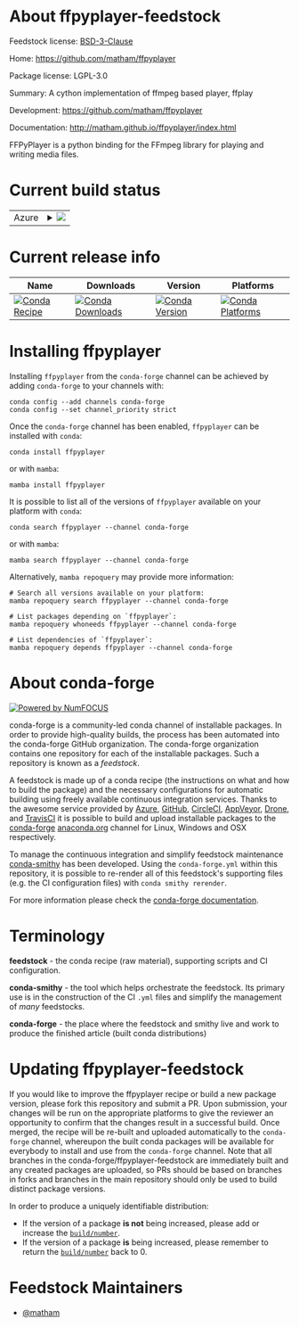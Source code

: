 About ffpyplayer-feedstock
==========================

Feedstock license: [BSD-3-Clause](https://github.com/conda-forge/ffpyplayer-feedstock/blob/main/LICENSE.txt)

Home: https://github.com/matham/ffpyplayer

Package license: LGPL-3.0

Summary: A cython implementation of ffmpeg based player, ffplay

Development: https://github.com/matham/ffpyplayer

Documentation: http://matham.github.io/ffpyplayer/index.html

FFPyPlayer is a python binding for the FFmpeg library for playing and writing
media files.


Current build status
====================


<table>
    
  <tr>
    <td>Azure</td>
    <td>
      <details>
        <summary>
          <a href="https://dev.azure.com/conda-forge/feedstock-builds/_build/latest?definitionId=2901&branchName=main">
            <img src="https://dev.azure.com/conda-forge/feedstock-builds/_apis/build/status/ffpyplayer-feedstock?branchName=main">
          </a>
        </summary>
        <table>
          <thead><tr><th>Variant</th><th>Status</th></tr></thead>
          <tbody><tr>
              <td>linux_64_ffmpeg6python3.10.____cpython</td>
              <td>
                <a href="https://dev.azure.com/conda-forge/feedstock-builds/_build/latest?definitionId=2901&branchName=main">
                  <img src="https://dev.azure.com/conda-forge/feedstock-builds/_apis/build/status/ffpyplayer-feedstock?branchName=main&jobName=linux&configuration=linux%20linux_64_ffmpeg6python3.10.____cpython" alt="variant">
                </a>
              </td>
            </tr><tr>
              <td>linux_64_ffmpeg6python3.11.____cpython</td>
              <td>
                <a href="https://dev.azure.com/conda-forge/feedstock-builds/_build/latest?definitionId=2901&branchName=main">
                  <img src="https://dev.azure.com/conda-forge/feedstock-builds/_apis/build/status/ffpyplayer-feedstock?branchName=main&jobName=linux&configuration=linux%20linux_64_ffmpeg6python3.11.____cpython" alt="variant">
                </a>
              </td>
            </tr><tr>
              <td>linux_64_ffmpeg6python3.8.____cpython</td>
              <td>
                <a href="https://dev.azure.com/conda-forge/feedstock-builds/_build/latest?definitionId=2901&branchName=main">
                  <img src="https://dev.azure.com/conda-forge/feedstock-builds/_apis/build/status/ffpyplayer-feedstock?branchName=main&jobName=linux&configuration=linux%20linux_64_ffmpeg6python3.8.____cpython" alt="variant">
                </a>
              </td>
            </tr><tr>
              <td>linux_64_ffmpeg6python3.9.____73_pypy</td>
              <td>
                <a href="https://dev.azure.com/conda-forge/feedstock-builds/_build/latest?definitionId=2901&branchName=main">
                  <img src="https://dev.azure.com/conda-forge/feedstock-builds/_apis/build/status/ffpyplayer-feedstock?branchName=main&jobName=linux&configuration=linux%20linux_64_ffmpeg6python3.9.____73_pypy" alt="variant">
                </a>
              </td>
            </tr><tr>
              <td>linux_64_ffmpeg6python3.9.____cpython</td>
              <td>
                <a href="https://dev.azure.com/conda-forge/feedstock-builds/_build/latest?definitionId=2901&branchName=main">
                  <img src="https://dev.azure.com/conda-forge/feedstock-builds/_apis/build/status/ffpyplayer-feedstock?branchName=main&jobName=linux&configuration=linux%20linux_64_ffmpeg6python3.9.____cpython" alt="variant">
                </a>
              </td>
            </tr><tr>
              <td>linux_64_ffmpeg7python3.10.____cpython</td>
              <td>
                <a href="https://dev.azure.com/conda-forge/feedstock-builds/_build/latest?definitionId=2901&branchName=main">
                  <img src="https://dev.azure.com/conda-forge/feedstock-builds/_apis/build/status/ffpyplayer-feedstock?branchName=main&jobName=linux&configuration=linux%20linux_64_ffmpeg7python3.10.____cpython" alt="variant">
                </a>
              </td>
            </tr><tr>
              <td>linux_64_ffmpeg7python3.11.____cpython</td>
              <td>
                <a href="https://dev.azure.com/conda-forge/feedstock-builds/_build/latest?definitionId=2901&branchName=main">
                  <img src="https://dev.azure.com/conda-forge/feedstock-builds/_apis/build/status/ffpyplayer-feedstock?branchName=main&jobName=linux&configuration=linux%20linux_64_ffmpeg7python3.11.____cpython" alt="variant">
                </a>
              </td>
            </tr><tr>
              <td>linux_64_ffmpeg7python3.8.____cpython</td>
              <td>
                <a href="https://dev.azure.com/conda-forge/feedstock-builds/_build/latest?definitionId=2901&branchName=main">
                  <img src="https://dev.azure.com/conda-forge/feedstock-builds/_apis/build/status/ffpyplayer-feedstock?branchName=main&jobName=linux&configuration=linux%20linux_64_ffmpeg7python3.8.____cpython" alt="variant">
                </a>
              </td>
            </tr><tr>
              <td>linux_64_ffmpeg7python3.9.____73_pypy</td>
              <td>
                <a href="https://dev.azure.com/conda-forge/feedstock-builds/_build/latest?definitionId=2901&branchName=main">
                  <img src="https://dev.azure.com/conda-forge/feedstock-builds/_apis/build/status/ffpyplayer-feedstock?branchName=main&jobName=linux&configuration=linux%20linux_64_ffmpeg7python3.9.____73_pypy" alt="variant">
                </a>
              </td>
            </tr><tr>
              <td>linux_64_ffmpeg7python3.9.____cpython</td>
              <td>
                <a href="https://dev.azure.com/conda-forge/feedstock-builds/_build/latest?definitionId=2901&branchName=main">
                  <img src="https://dev.azure.com/conda-forge/feedstock-builds/_apis/build/status/ffpyplayer-feedstock?branchName=main&jobName=linux&configuration=linux%20linux_64_ffmpeg7python3.9.____cpython" alt="variant">
                </a>
              </td>
            </tr><tr>
              <td>osx_64_ffmpeg6python3.10.____cpython</td>
              <td>
                <a href="https://dev.azure.com/conda-forge/feedstock-builds/_build/latest?definitionId=2901&branchName=main">
                  <img src="https://dev.azure.com/conda-forge/feedstock-builds/_apis/build/status/ffpyplayer-feedstock?branchName=main&jobName=osx&configuration=osx%20osx_64_ffmpeg6python3.10.____cpython" alt="variant">
                </a>
              </td>
            </tr><tr>
              <td>osx_64_ffmpeg6python3.11.____cpython</td>
              <td>
                <a href="https://dev.azure.com/conda-forge/feedstock-builds/_build/latest?definitionId=2901&branchName=main">
                  <img src="https://dev.azure.com/conda-forge/feedstock-builds/_apis/build/status/ffpyplayer-feedstock?branchName=main&jobName=osx&configuration=osx%20osx_64_ffmpeg6python3.11.____cpython" alt="variant">
                </a>
              </td>
            </tr><tr>
              <td>osx_64_ffmpeg6python3.8.____cpython</td>
              <td>
                <a href="https://dev.azure.com/conda-forge/feedstock-builds/_build/latest?definitionId=2901&branchName=main">
                  <img src="https://dev.azure.com/conda-forge/feedstock-builds/_apis/build/status/ffpyplayer-feedstock?branchName=main&jobName=osx&configuration=osx%20osx_64_ffmpeg6python3.8.____cpython" alt="variant">
                </a>
              </td>
            </tr><tr>
              <td>osx_64_ffmpeg6python3.9.____73_pypy</td>
              <td>
                <a href="https://dev.azure.com/conda-forge/feedstock-builds/_build/latest?definitionId=2901&branchName=main">
                  <img src="https://dev.azure.com/conda-forge/feedstock-builds/_apis/build/status/ffpyplayer-feedstock?branchName=main&jobName=osx&configuration=osx%20osx_64_ffmpeg6python3.9.____73_pypy" alt="variant">
                </a>
              </td>
            </tr><tr>
              <td>osx_64_ffmpeg6python3.9.____cpython</td>
              <td>
                <a href="https://dev.azure.com/conda-forge/feedstock-builds/_build/latest?definitionId=2901&branchName=main">
                  <img src="https://dev.azure.com/conda-forge/feedstock-builds/_apis/build/status/ffpyplayer-feedstock?branchName=main&jobName=osx&configuration=osx%20osx_64_ffmpeg6python3.9.____cpython" alt="variant">
                </a>
              </td>
            </tr><tr>
              <td>osx_64_ffmpeg7python3.10.____cpython</td>
              <td>
                <a href="https://dev.azure.com/conda-forge/feedstock-builds/_build/latest?definitionId=2901&branchName=main">
                  <img src="https://dev.azure.com/conda-forge/feedstock-builds/_apis/build/status/ffpyplayer-feedstock?branchName=main&jobName=osx&configuration=osx%20osx_64_ffmpeg7python3.10.____cpython" alt="variant">
                </a>
              </td>
            </tr><tr>
              <td>osx_64_ffmpeg7python3.11.____cpython</td>
              <td>
                <a href="https://dev.azure.com/conda-forge/feedstock-builds/_build/latest?definitionId=2901&branchName=main">
                  <img src="https://dev.azure.com/conda-forge/feedstock-builds/_apis/build/status/ffpyplayer-feedstock?branchName=main&jobName=osx&configuration=osx%20osx_64_ffmpeg7python3.11.____cpython" alt="variant">
                </a>
              </td>
            </tr><tr>
              <td>osx_64_ffmpeg7python3.8.____cpython</td>
              <td>
                <a href="https://dev.azure.com/conda-forge/feedstock-builds/_build/latest?definitionId=2901&branchName=main">
                  <img src="https://dev.azure.com/conda-forge/feedstock-builds/_apis/build/status/ffpyplayer-feedstock?branchName=main&jobName=osx&configuration=osx%20osx_64_ffmpeg7python3.8.____cpython" alt="variant">
                </a>
              </td>
            </tr><tr>
              <td>osx_64_ffmpeg7python3.9.____73_pypy</td>
              <td>
                <a href="https://dev.azure.com/conda-forge/feedstock-builds/_build/latest?definitionId=2901&branchName=main">
                  <img src="https://dev.azure.com/conda-forge/feedstock-builds/_apis/build/status/ffpyplayer-feedstock?branchName=main&jobName=osx&configuration=osx%20osx_64_ffmpeg7python3.9.____73_pypy" alt="variant">
                </a>
              </td>
            </tr><tr>
              <td>osx_64_ffmpeg7python3.9.____cpython</td>
              <td>
                <a href="https://dev.azure.com/conda-forge/feedstock-builds/_build/latest?definitionId=2901&branchName=main">
                  <img src="https://dev.azure.com/conda-forge/feedstock-builds/_apis/build/status/ffpyplayer-feedstock?branchName=main&jobName=osx&configuration=osx%20osx_64_ffmpeg7python3.9.____cpython" alt="variant">
                </a>
              </td>
            </tr><tr>
              <td>win_64_ffmpeg6python3.10.____cpython</td>
              <td>
                <a href="https://dev.azure.com/conda-forge/feedstock-builds/_build/latest?definitionId=2901&branchName=main">
                  <img src="https://dev.azure.com/conda-forge/feedstock-builds/_apis/build/status/ffpyplayer-feedstock?branchName=main&jobName=win&configuration=win%20win_64_ffmpeg6python3.10.____cpython" alt="variant">
                </a>
              </td>
            </tr><tr>
              <td>win_64_ffmpeg6python3.11.____cpython</td>
              <td>
                <a href="https://dev.azure.com/conda-forge/feedstock-builds/_build/latest?definitionId=2901&branchName=main">
                  <img src="https://dev.azure.com/conda-forge/feedstock-builds/_apis/build/status/ffpyplayer-feedstock?branchName=main&jobName=win&configuration=win%20win_64_ffmpeg6python3.11.____cpython" alt="variant">
                </a>
              </td>
            </tr><tr>
              <td>win_64_ffmpeg6python3.8.____cpython</td>
              <td>
                <a href="https://dev.azure.com/conda-forge/feedstock-builds/_build/latest?definitionId=2901&branchName=main">
                  <img src="https://dev.azure.com/conda-forge/feedstock-builds/_apis/build/status/ffpyplayer-feedstock?branchName=main&jobName=win&configuration=win%20win_64_ffmpeg6python3.8.____cpython" alt="variant">
                </a>
              </td>
            </tr><tr>
              <td>win_64_ffmpeg6python3.9.____73_pypy</td>
              <td>
                <a href="https://dev.azure.com/conda-forge/feedstock-builds/_build/latest?definitionId=2901&branchName=main">
                  <img src="https://dev.azure.com/conda-forge/feedstock-builds/_apis/build/status/ffpyplayer-feedstock?branchName=main&jobName=win&configuration=win%20win_64_ffmpeg6python3.9.____73_pypy" alt="variant">
                </a>
              </td>
            </tr><tr>
              <td>win_64_ffmpeg6python3.9.____cpython</td>
              <td>
                <a href="https://dev.azure.com/conda-forge/feedstock-builds/_build/latest?definitionId=2901&branchName=main">
                  <img src="https://dev.azure.com/conda-forge/feedstock-builds/_apis/build/status/ffpyplayer-feedstock?branchName=main&jobName=win&configuration=win%20win_64_ffmpeg6python3.9.____cpython" alt="variant">
                </a>
              </td>
            </tr><tr>
              <td>win_64_ffmpeg7python3.10.____cpython</td>
              <td>
                <a href="https://dev.azure.com/conda-forge/feedstock-builds/_build/latest?definitionId=2901&branchName=main">
                  <img src="https://dev.azure.com/conda-forge/feedstock-builds/_apis/build/status/ffpyplayer-feedstock?branchName=main&jobName=win&configuration=win%20win_64_ffmpeg7python3.10.____cpython" alt="variant">
                </a>
              </td>
            </tr><tr>
              <td>win_64_ffmpeg7python3.11.____cpython</td>
              <td>
                <a href="https://dev.azure.com/conda-forge/feedstock-builds/_build/latest?definitionId=2901&branchName=main">
                  <img src="https://dev.azure.com/conda-forge/feedstock-builds/_apis/build/status/ffpyplayer-feedstock?branchName=main&jobName=win&configuration=win%20win_64_ffmpeg7python3.11.____cpython" alt="variant">
                </a>
              </td>
            </tr><tr>
              <td>win_64_ffmpeg7python3.8.____cpython</td>
              <td>
                <a href="https://dev.azure.com/conda-forge/feedstock-builds/_build/latest?definitionId=2901&branchName=main">
                  <img src="https://dev.azure.com/conda-forge/feedstock-builds/_apis/build/status/ffpyplayer-feedstock?branchName=main&jobName=win&configuration=win%20win_64_ffmpeg7python3.8.____cpython" alt="variant">
                </a>
              </td>
            </tr><tr>
              <td>win_64_ffmpeg7python3.9.____73_pypy</td>
              <td>
                <a href="https://dev.azure.com/conda-forge/feedstock-builds/_build/latest?definitionId=2901&branchName=main">
                  <img src="https://dev.azure.com/conda-forge/feedstock-builds/_apis/build/status/ffpyplayer-feedstock?branchName=main&jobName=win&configuration=win%20win_64_ffmpeg7python3.9.____73_pypy" alt="variant">
                </a>
              </td>
            </tr><tr>
              <td>win_64_ffmpeg7python3.9.____cpython</td>
              <td>
                <a href="https://dev.azure.com/conda-forge/feedstock-builds/_build/latest?definitionId=2901&branchName=main">
                  <img src="https://dev.azure.com/conda-forge/feedstock-builds/_apis/build/status/ffpyplayer-feedstock?branchName=main&jobName=win&configuration=win%20win_64_ffmpeg7python3.9.____cpython" alt="variant">
                </a>
              </td>
            </tr>
          </tbody>
        </table>
      </details>
    </td>
  </tr>
</table>

Current release info
====================

| Name | Downloads | Version | Platforms |
| --- | --- | --- | --- |
| [![Conda Recipe](https://img.shields.io/badge/recipe-ffpyplayer-green.svg)](https://anaconda.org/conda-forge/ffpyplayer) | [![Conda Downloads](https://img.shields.io/conda/dn/conda-forge/ffpyplayer.svg)](https://anaconda.org/conda-forge/ffpyplayer) | [![Conda Version](https://img.shields.io/conda/vn/conda-forge/ffpyplayer.svg)](https://anaconda.org/conda-forge/ffpyplayer) | [![Conda Platforms](https://img.shields.io/conda/pn/conda-forge/ffpyplayer.svg)](https://anaconda.org/conda-forge/ffpyplayer) |

Installing ffpyplayer
=====================

Installing `ffpyplayer` from the `conda-forge` channel can be achieved by adding `conda-forge` to your channels with:

```
conda config --add channels conda-forge
conda config --set channel_priority strict
```

Once the `conda-forge` channel has been enabled, `ffpyplayer` can be installed with `conda`:

```
conda install ffpyplayer
```

or with `mamba`:

```
mamba install ffpyplayer
```

It is possible to list all of the versions of `ffpyplayer` available on your platform with `conda`:

```
conda search ffpyplayer --channel conda-forge
```

or with `mamba`:

```
mamba search ffpyplayer --channel conda-forge
```

Alternatively, `mamba repoquery` may provide more information:

```
# Search all versions available on your platform:
mamba repoquery search ffpyplayer --channel conda-forge

# List packages depending on `ffpyplayer`:
mamba repoquery whoneeds ffpyplayer --channel conda-forge

# List dependencies of `ffpyplayer`:
mamba repoquery depends ffpyplayer --channel conda-forge
```


About conda-forge
=================

[![Powered by
NumFOCUS](https://img.shields.io/badge/powered%20by-NumFOCUS-orange.svg?style=flat&colorA=E1523D&colorB=007D8A)](https://numfocus.org)

conda-forge is a community-led conda channel of installable packages.
In order to provide high-quality builds, the process has been automated into the
conda-forge GitHub organization. The conda-forge organization contains one repository
for each of the installable packages. Such a repository is known as a *feedstock*.

A feedstock is made up of a conda recipe (the instructions on what and how to build
the package) and the necessary configurations for automatic building using freely
available continuous integration services. Thanks to the awesome service provided by
[Azure](https://azure.microsoft.com/en-us/services/devops/), [GitHub](https://github.com/),
[CircleCI](https://circleci.com/), [AppVeyor](https://www.appveyor.com/),
[Drone](https://cloud.drone.io/welcome), and [TravisCI](https://travis-ci.com/)
it is possible to build and upload installable packages to the
[conda-forge](https://anaconda.org/conda-forge) [anaconda.org](https://anaconda.org/)
channel for Linux, Windows and OSX respectively.

To manage the continuous integration and simplify feedstock maintenance
[conda-smithy](https://github.com/conda-forge/conda-smithy) has been developed.
Using the ``conda-forge.yml`` within this repository, it is possible to re-render all of
this feedstock's supporting files (e.g. the CI configuration files) with ``conda smithy rerender``.

For more information please check the [conda-forge documentation](https://conda-forge.org/docs/).

Terminology
===========

**feedstock** - the conda recipe (raw material), supporting scripts and CI configuration.

**conda-smithy** - the tool which helps orchestrate the feedstock.
                   Its primary use is in the construction of the CI ``.yml`` files
                   and simplify the management of *many* feedstocks.

**conda-forge** - the place where the feedstock and smithy live and work to
                  produce the finished article (built conda distributions)


Updating ffpyplayer-feedstock
=============================

If you would like to improve the ffpyplayer recipe or build a new
package version, please fork this repository and submit a PR. Upon submission,
your changes will be run on the appropriate platforms to give the reviewer an
opportunity to confirm that the changes result in a successful build. Once
merged, the recipe will be re-built and uploaded automatically to the
`conda-forge` channel, whereupon the built conda packages will be available for
everybody to install and use from the `conda-forge` channel.
Note that all branches in the conda-forge/ffpyplayer-feedstock are
immediately built and any created packages are uploaded, so PRs should be based
on branches in forks and branches in the main repository should only be used to
build distinct package versions.

In order to produce a uniquely identifiable distribution:
 * If the version of a package **is not** being increased, please add or increase
   the [``build/number``](https://docs.conda.io/projects/conda-build/en/latest/resources/define-metadata.html#build-number-and-string).
 * If the version of a package **is** being increased, please remember to return
   the [``build/number``](https://docs.conda.io/projects/conda-build/en/latest/resources/define-metadata.html#build-number-and-string)
   back to 0.

Feedstock Maintainers
=====================

* [@matham](https://github.com/matham/)

